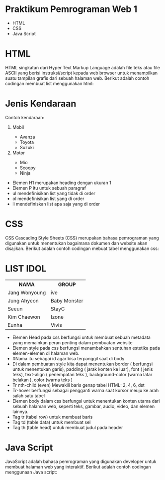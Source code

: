 # Praktikum Pemrograman Web 1
- HTML
- CSS
- Java Script

# HTML 
HTML singkatan dari Hyper Text Markup Language adalah file teks atau file ASCII yang berisi instruksi/script kepada web browser untuk menampilkan suatu tampilan grafis dari sebuah halaman web.
Berikut adalah contoh codingan membuat list menggunakan html:
<h1>Jenis Kendaraan</h1>

<p>Contoh kendaraan: </p>
<ol>
    <li>Mobil</li>
<ul>
    <li>Avanza</li>
    <li>Toyota</li>
    <li>Suzuki</li>
</ul>
    <li>Motor</li>
<ul>
    <li>Mio</li>
    <li>Scoopy</li>
    <li>Ninja</li>
</ul>
</ol>

-	Elemen H1 merupakan heading dengan ukuran 1
-	Elemen P itu untuk sebuah paragraf
-	ul mendefinisikan list yang tidak di order
-	ol mendefinisikan list yang di order
-	li mendefiniskan list apa saja yang di order

# CSS 
CSS Cascading Style Sheets (CSS) merupakan bahasa pemrograman yang digunakan untuk menentukan bagaimana dokumen dan website akan disajikan.
Berikut adalah contoh codingan mebuat tabel menggunakan css:

<!Doctype html>
<html>
<head>
<style>
#nama
  font-family:'Times New Roman', Times, serif;
  border-collapse: collapse;

}

#nama td, #customers th {
  border: 1px solid lightslategray;
  padding: 8px;
  text-align: left;
}

#nama tr:nth-child(even){background-color: lightcyan;}

#nama tr:hover {background-color: lightgoldenrodyellow;}

#nama th {
  padding-top: 12px;
  padding-bottom: 12px;
  text-align: center;
  background-color: pink;
  color: black;
}
</style>
</head>
<body>

<h1>LIST IDOL</h1>

<table id="nama">
  <tr>
    <th>NAMA</th>
    <th>GROUP</th>
  <tr>
    <td>Jang Wonyoung</td>
    <td>ive</td>
  </tr>
  <tr>
    <td>Jung Ahyeon</td>
    <td>Baby Monster</td>
  </tr>
  <tr>
    <td>Seeun</td>
    <td>StayC</td>
  </tr>
  <tr>
    <td>Kim Chaewon </td>
    <td>Izone</td>
  </tr>
  <tr>
    <td>Eunha</td>
    <td> Vivis</td>
  </tr>

</table>
</body>
</html>

-	Elemen Head pada css berfungsi untuk membuat sebuah metadata yang memainkan peran penting dalam pembuatan website
-	Elemen style pada css berfungsi menambahkan sentuhan estetika pada elemen-elemen di halaman web.
-	#Nama itu sebagai id agar bisa terpanggil saat di body
-	Di dalam pembuatan style kita dapat menentukan border ( berfungsi untuk menentukan garis), padding ( jarak konten ke luar), font ( jenis teks), text-align ( penempatan teks ), background-color (warna latar belakan ), color (warna teks )
-	Tr nth-child (even)  Mewakili baris genap tabel HTML: 2, 4, 6, dst
-	Tr-hover berfungsi sebagai pengganti warna saat kursor meuju ke arah salah satu tabel
-	Elemen body dalam css berfungsi untuk  menentukan konten utama dari sebuah halaman web, seperti teks, gambar, audio, video, dan elemen lainnya.
-	Tag tr (tabel row) untuk membuat baris
-	Tag td (table data) untuk membuat sel
-	Tag th (table head) untuk membuat judul pada header

# Java Script
JavaScript adalah bahasa pemrograman yang digunakan developer untuk membuat halaman web yang interaktif. 
Berikut adalah contoh codingan menggunaan Java script:
